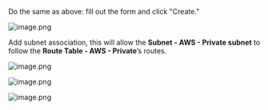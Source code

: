 
Do the same as above: fill out the form and click "Create."


![image.png](https://prod-files-secure.s3.us-west-2.amazonaws.com/d5da4832-3825-4b06-9f7d-86c687d890a2/9f6ac04c-17fb-48fb-a54a-36d302b54876/image.png?X-Amz-Algorithm=AWS4-HMAC-SHA256&X-Amz-Content-Sha256=UNSIGNED-PAYLOAD&X-Amz-Credential=AKIAT73L2G45HZZMZUHI%2F20240903%2Fus-west-2%2Fs3%2Faws4_request&X-Amz-Date=20240903T084456Z&X-Amz-Expires=3600&X-Amz-Signature=de6abef644f068e7cd2ea9ca8f5fe1e47bb385e5d4601b9340fa0328c900954b&X-Amz-SignedHeaders=host&x-id=GetObject)


Add subnet association, this will allow the **Subnet - AWS - Private subnet** to follow the **Route Table - AWS - Private**’s routes.


![image.png](https://prod-files-secure.s3.us-west-2.amazonaws.com/d5da4832-3825-4b06-9f7d-86c687d890a2/aeaee09f-7956-4b22-a1d2-b00c27230cc5/image.png?X-Amz-Algorithm=AWS4-HMAC-SHA256&X-Amz-Content-Sha256=UNSIGNED-PAYLOAD&X-Amz-Credential=AKIAT73L2G45HZZMZUHI%2F20240903%2Fus-west-2%2Fs3%2Faws4_request&X-Amz-Date=20240903T084457Z&X-Amz-Expires=3600&X-Amz-Signature=bb848067aef243ca94add202ed27106c981f761a178f55a31cabcf2cafb5867a&X-Amz-SignedHeaders=host&x-id=GetObject)


![image.png](https://prod-files-secure.s3.us-west-2.amazonaws.com/d5da4832-3825-4b06-9f7d-86c687d890a2/d2e52df2-473b-4331-bde3-54b900286a86/image.png?X-Amz-Algorithm=AWS4-HMAC-SHA256&X-Amz-Content-Sha256=UNSIGNED-PAYLOAD&X-Amz-Credential=AKIAT73L2G45HZZMZUHI%2F20240903%2Fus-west-2%2Fs3%2Faws4_request&X-Amz-Date=20240903T084457Z&X-Amz-Expires=3600&X-Amz-Signature=a0fd373a159c07951a6693ba22b2346983cb706ff55e263fec2461cea2cad13e&X-Amz-SignedHeaders=host&x-id=GetObject)


![image.png](https://prod-files-secure.s3.us-west-2.amazonaws.com/d5da4832-3825-4b06-9f7d-86c687d890a2/85d30a7b-e3e3-4900-aa65-c72d3c34953c/image.png?X-Amz-Algorithm=AWS4-HMAC-SHA256&X-Amz-Content-Sha256=UNSIGNED-PAYLOAD&X-Amz-Credential=AKIAT73L2G45HZZMZUHI%2F20240903%2Fus-west-2%2Fs3%2Faws4_request&X-Amz-Date=20240903T084457Z&X-Amz-Expires=3600&X-Amz-Signature=c63ed7da4b0011e5d11389c69def7c7fa6ac41e64484ad5ad8d0020c8b13812c&X-Amz-SignedHeaders=host&x-id=GetObject)

